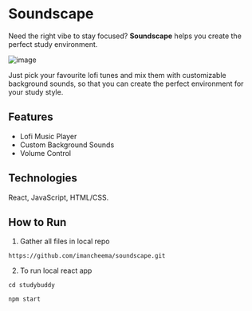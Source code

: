 # Soundscape

Need the right vibe to stay focused? **Soundscape** helps you create the perfect study environment.

![image](https://github.com/user-attachments/assets/c07bcc20-b33a-4b42-999a-186b08757839)


Just pick your favourite lofi tunes and mix them with customizable background sounds, so that you can create the perfect environment for your study style.

## Features
- Lofi Music Player
- Custom Background Sounds
- Volume Control

## Technologies
React, JavaScript, HTML/CSS.

## How to Run
1. Gather all files in local repo 

```
https://github.com/imancheema/soundscape.git
```

2. To run local react app
```
cd studybuddy
```
```
npm start
```

